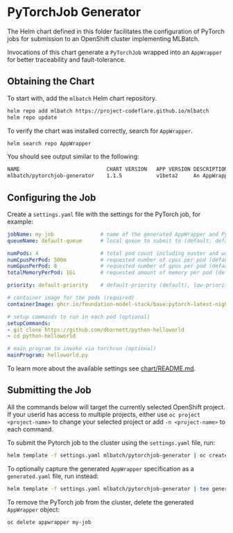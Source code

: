 # PyTorchJob Generator

The Helm chart defined in this folder facilitates the configuration of PyTorch
jobs for submission to an OpenShift cluster implementing MLBatch.

Invocations of this chart generate a `PyTorchJob` wrapped into an `AppWrapper`
for better traceability and fault-tolerance.

## Obtaining the Chart

To start with, add the `mlbatch` Helm chart repository.
```sh
helm repo add mlbatch https://project-codeflare.github.io/mlbatch
helm repo update
```
To verify the chart was installed correctly, search for `AppWrapper`.
```sh
helm search repo AppWrapper
```
You should see output similar to the following:
```sh
NAME                        	CHART VERSION	APP VERSION	DESCRIPTION
mlbatch/pytorchjob-generator	1.1.5        	v1beta2    	An AppWrapper generator for PyTorchJobs
```

## Configuring the Job

Create a `settings.yaml` file with the settings for the PyTorch job, for
example:
```yaml
jobName: my-job               # name of the generated AppWrapper and PyTorchJob objects (required)
queueName: default-queue      # local queue to submit to (default: default-queue)

numPods: 4                    # total pod count including master and worker pods (default: 1)
numCpusPerPod: 500m           # requested number of cpus per pod (default: 1)
numGpusPerPod: 8              # requested number of gpus per pod (default: 0)
totalMemoryPerPod: 1Gi        # requested amount of memory per pod (default: 1Gi)

priority: default-priority    # default-priority (default), low-priority, or high-priority

# container image for the pods (required)
containerImage: ghcr.io/foundation-model-stack/base:pytorch-latest-nightly-20230126

# setup commands to run in each pod (optional)
setupCommands:                
- git clone https://github.com/dbarnett/python-helloworld
- cd python-helloworld

# main program to invoke via torchrun (optional)
mainProgram: helloworld.py
```

To learn more about the available settings see [chart/README.md](chart/README.md).

## Submitting the Job

All the commands below will target the currently selected OpenShift project.
If your userid has access to multiple projects, either use `oc project <project-name>`
to change your selected project or add `-n <project-name>` to each command.

To submit the Pytorch job to the cluster using the `settings.yaml` file, run:
```sh
helm template -f settings.yaml mlbatch/pytorchjob-generator | oc create -f-
```

To optionally capture the generated `AppWrapper` specification as a
`generated.yaml` file, run instead:
```sh
helm template -f settings.yaml mlbatch/pytorchjob-generator | tee generated.yaml | oc create -f-
```

To remove the PyTorch job from the cluster, delete the generated `AppWrapper`
object:
```sh
oc delete appwrapper my-job
```
